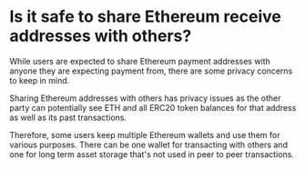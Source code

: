 # Is it safe to share Ethereum receive addresses with others?

While users are expected to share Ethereum payment addresses with anyone they are expecting payment from, there are some privacy concerns to keep in mind.

Sharing Ethereum addresses with others has privacy issues as the other party can potentially see ETH and all ERC20 token balances for that address as well as its past transactions.

Therefore, some users keep multiple Ethereum wallets and use them for various purposes. There can be one wallet for transacting with others and one for long term asset storage that's not used in peer to peer transactions.

